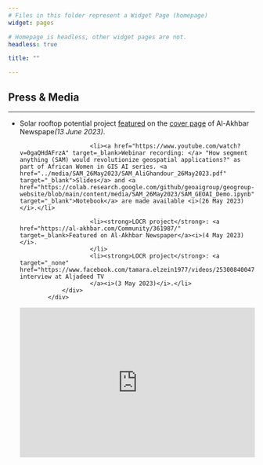 ```yaml
---
# Files in this folder represent a Widget Page (homepage)
widget: pages

# Homepage is headless, other widget pages are not.
headless: true

title: ""

---
```

<div class="container">
	<div class="mt-4">
		<section>
			<h1 class="mobile">Press & Media</h1>
			<hr />
			<div class="row">
				<div class="col-md-12">
					<ul>
						<li>Solar rooftop potential project <a href="https://al-akhbar.com/Community/364188" target=_blank>featured</a> on the <a href="https://www.linkedin.com/posts/alighandour_featured-today-on-the-cover-page-of-al-akhbar-activity-7074321199274565633-yF8m" target="_blank">cover page</a> of Al-Akhbar Newspape<i>(13 June 2023)</i>.</li>

						<li><a href="https://www.youtube.com/watch?v=0gaQHdAFrzA" target=_blank>Webinar recording: </a> "How segment anything (SAM) would revolutionize geospatial applications?" as part of African Women in GIS AI series. <a href="../media/SAM_26May2023/SAM_AliGhandour_26May2023.pdf" target="_blank">Slides</a> and <a href="https://colab.research.google.com/github/geoaigroup/geogroup-website/blob/main/content/media/SAM_26May2023/SAM_GEOAI_Demo.ipynb" target="_blank">Notebook</a> are made available <i>(26 May 2023)</i>.</li>

						<li><strong>LOCR project</strong>: <a href="https://al-akhbar.com/Community/361987/" target=_blank>Featured on Al-Akhbar Newspaper</a><i>(4 May 2023)</i>.
						</li>
						<li><strong>LOCR project</strong>: <a target="_none" href="https://www.facebook.com/tamara.elzein1977/videos/253008400476438">Live interview at Aljadeed TV
						</a><i>(3 May 2023)</i>.</li>
				</div>
			</div>
				

<iframe width="540" height="305" src="https://14acb9c5.sibforms.com/serve/MUIFAI4gEdKD_LM6xiGYxxHUfETq9vt20Qyar4MQKGGsut4ZpEjt5uBDzyciRnn_wLTa95sWSfH3puGlQHDSKqapompWo1Lw6ybOs0tzHSYH10ozihLgLzOfuXPybfGM_m_rnfNhyomP8Rg2_3pb-2hbMgsz4ybKaNdZA_FUEuF04518f1qtbSBdSMGFXNNFvLP5M0JSnK6e5x-P" frameborder="0" scrolling="auto" allowfullscreen style="display: block;margin-left: auto;margin-right: auto;max-width: 100%;"></iframe>
